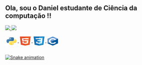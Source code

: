 ## Ola, sou o Daniel estudante de Ciência da computação !!
<div>
  <a href="https://github.com/danielsouzza/danielsouzza">
  <img width="42%" src="https://github-readme-stats.vercel.app/api?username=danielsouzza&show_icons=true&theme=tokyonight&include_all_commits=true&count_private=true">
  <img width="50%"  src="https://github-readme-stats.vercel.app/api/top-langs/?username=danielsouzza&layout=compact&langs_count=7&theme=tokyonight"
</div>
<div style="display: inline_block"><br>
  <img align="center" alt="Daniel-Python" height="30" width="40" src="https://raw.githubusercontent.com/devicons/devicon/master/icons/python/python-original.svg">
  <img align="center" alt="Daneil-HTML" height="30" width="40" src="https://raw.githubusercontent.com/devicons/devicon/master/icons/html5/html5-original.svg">
  <img align="center" alt="Daniel-CSS" height="30" width="40" src="https://raw.githubusercontent.com/devicons/devicon/master/icons/css3/css3-original.svg">
  <img align="center" alt="Daniel-C" height="30" width="40" src="https://raw.githubusercontent.com/devicons/devicon/master/icons/c/c-original.svg">
</div>
    
##
    
<div>
  
  ![Snake animation](https://github.com/danielsouzza/danielsouzza/blob/output/github-contribution-grid-snake.svg)
  
</div>
    
